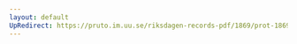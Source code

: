 ```yaml
---
layout: default
UpRedirect: https://pruto.im.uu.se/riksdagen-records-pdf/1869/prot-1869--fk--119/prot-1869--fk--119_002.pdf
---
```

